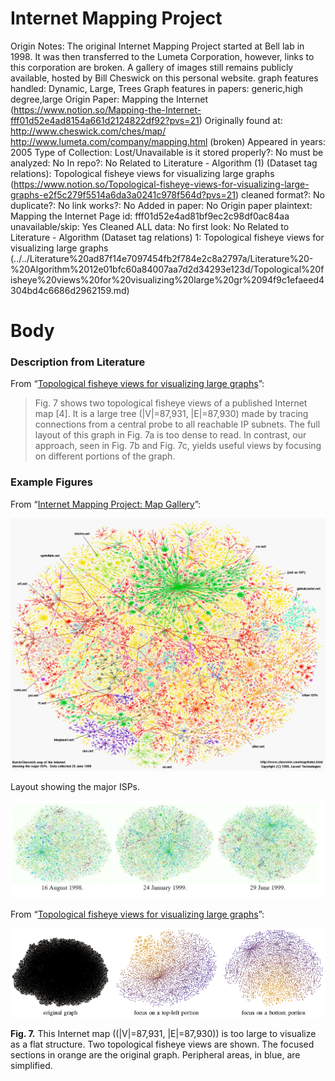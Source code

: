 # Internet Mapping Project

Origin Notes: The original Internet Mapping Project started at Bell lab in 1998. It was then transferred to the Lumeta Corporation, however, links to this corporation are broken.  A gallery of images still remains publicly available, hosted by Bill Cheswick on this personal website. 
graph features handled: Dynamic, Large, Trees
Graph features in papers: generic,high degree,large
Origin Paper: Mapping the Internet (https://www.notion.so/Mapping-the-Internet-fff01d52e4ad8154a661d2124822df92?pvs=21)
Originally found at: http://www.cheswick.com/ches/map/
http://www.lumeta.com/company/mapping.html (broken)
Appeared in years: 2005
Type of Collection: Lost/Unavailable
is it stored properly?: No
must be analyzed: No
In repo?: No
Related to Literature - Algorithm (1) (Dataset tag relations): Topological fisheye views for visualizing large graphs (https://www.notion.so/Topological-fisheye-views-for-visualizing-large-graphs-e2f5c279f5514a6da3a0241c978f564d?pvs=21)
cleaned format?: No
duplicate?: No
link works?: No
Added in paper: No
Origin paper plaintext: Mapping the Internet
Page id: fff01d52e4ad81bf9ec2c98df0ac84aa
unavailable/skip: Yes
Cleaned ALL data: No
first look: No
Related to Literature - Algorithm (Dataset tag relations) 1: Topological fisheye views for visualizing large graphs (../../Literature%20ad87f14e7097454fb2f784e2c8a2797a/Literature%20-%20Algorithm%2012e01bfc60a84007aa7d2d34293e123d/Topological%20fisheye%20views%20for%20visualizing%20large%20gr%2094f9c1efaeed4304bd4c6686d2962159.md)

# Body

### Description from Literature

From “[Topological fisheye views for visualizing large graphs](https://doi.org/10.1109/TVCG.2005.66)”:

> Fig. 7 shows two topological fisheye views of a published Internet map [4]. It is a large tree (|V|=87,931, |E|=87,930) made by tracing connections from a central probe to all reachable IP subnets. The full layout of this graph in Fig. 7a is too dense to read. In contrast, our approach, seen in Fig. 7b and Fig. 7c, yields useful views by focusing on different portions of the graph.
> 

### Example Figures

From “[Internet Mapping Project: Map Gallery](http://www.cheswick.com/ches/map/gallery/index.html)”:

![isp-ss.gif](../../../Benchmark%20datasets%2064e0439269f9497799025562a4087ce1/Internet%20Mapping%20Project%20fe59286f353d4841a2a328fdd6160b2f/isp-ss.gif)

Layout showing the major ISPs.

![Untitled](../../../Benchmark%20datasets%2064e0439269f9497799025562a4087ce1/Internet%20Mapping%20Project%20fe59286f353d4841a2a328fdd6160b2f/Untitled.png)

From “[Topological fisheye views for visualizing large graphs](https://doi.org/10.1109/TVCG.2005.66)”:

![Untitled](../../../Benchmark%20datasets%2064e0439269f9497799025562a4087ce1/Internet%20Mapping%20Project%20fe59286f353d4841a2a328fdd6160b2f/Untitled%201.png)

**Fig. 7.** This Internet map ((|V|=87,931, |E|=87,930)) is too large to visualize as a flat structure. Two topological fisheye views are shown. The focused sections in orange are the original graph. Peripheral areas, in blue, are simplified.